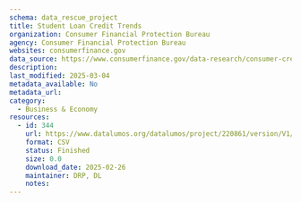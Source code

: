 ```yaml
---
schema: data_rescue_project 
title: Student Loan Credit Trends
organization: Consumer Financial Protection Bureau
agency: Consumer Financial Protection Bureau
websites: consumerfinance.gov
data_source: https://www.consumerfinance.gov/data-research/consumer-credit-trends/student-loans/
description: 
last_modified: 2025-03-04
metadata_available: No
metadata_url: 
category:
  - Business & Economy 
resources:
  - id: 344
    url: https://www.datalumos.org/datalumos/project/220861/version/V1/view
    format: CSV
    status: Finished
    size: 0.0
    download_date: 2025-02-26
    maintainer: DRP, DL
    notes: 
---
```

